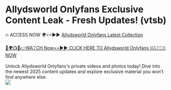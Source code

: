 # Allydsworld Onlyfans Exclusive Content Leak - Fresh Updates! (vtsb)

🔥 ACCESS NOW 🌍==►► <a href="https://tinyurl.com/kvy9nzfs" rel="nofollow">Allydsworld Onlyfans Latest Collection</a>
<br><br>
[🔴🌍📺📱👉WA𝚃CH Now==►► CLICK HERE TO Allydsworld Onlyfans 𝚆𝙰𝚃𝙲𝙷 NOW](https://tinyurl.com/kvy9nzfs)
<br><br>
Unlock Allydsworld Onlyfans's private videos and photos today! Dive into the newest 2025 content updates and explore exclusive material you won’t find anywhere else.
<br>
<a href="https://tinyurl.com/kvy9nzfs" rel="nofollow" data-target="animated-image.originalLink"><img src="https://camo.githubusercontent.com/8a4f000d20f83aca3bf7ec5f350d767afa0574a8a352519fd8cfa583a6f93a33/68747470733a2f2f692e696d6775722e636f6d2f644a486b345a712e676966" data-canonical-src="https://i.imgur.com/dJHk4Zq.gif" style="max-width: 100%; display: inline-block;" data-target="animated-image.originalImage"></a>
<br>

